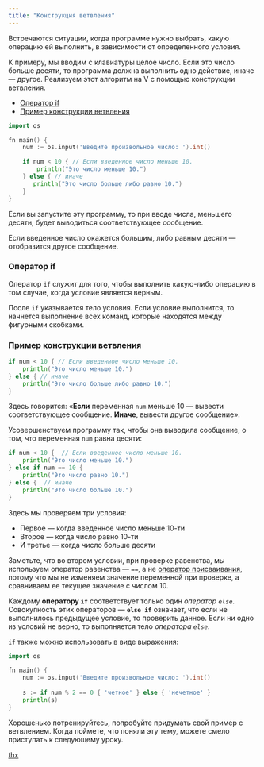 ```yaml
---
title: "Конструкция ветвления"
---
```


Встречаются ситуации, когда программе нужно выбрать, какую операцию ей выполнить, в зависимости от определенного условия.

К примеру, мы вводим с клавиатуры целое число. Если это число больше десяти, то программа должна выполнить одно действие, иначе — другое. Реализуем этот алгоритм на V с помощью конструкции ветвления.

- [Оператор if](#оператор-if)
- [Пример конструкции ветвления](#пример-конструкции-ветвления)

```go
import os

fn main() {
	num := os.input('Введите произвольное число: ').int()

    if num < 10 { // Если введенное число меньше 10.
        println("Это число меньше 10.")
    } else { // иначе
       println("Это число больше либо равно 10.")
    }
}
```

Если вы запустите эту программу, то при вводе числа, меньшего десяти, будет выводиться соответствующее сообщение.

Если введенное число окажется большим, либо равным десяти — отобразится другое сообщение.

### Оператор if
Оператор `if` служит для того, чтобы выполнить какую-либо операцию в том случае, когда условие является верным. 

После `if` указывается тело условия. Если условие выполнится, то начнется выполнение всех команд, которые находятся между фигурными скобками.

### Пример конструкции ветвления
```go
if num < 10 { // Если введенное число меньше 10.
	println("Это число меньше 10.")
} else { // иначе
	println("Это число больше либо равно 10.")
}
```

Здесь говорится: «**Если** переменная `num` меньше 10 — вывести соответствующее сообщение. **Иначе**, вывести другое сообщение».

Усовершенствуем программу так, чтобы она выводила сообщение, о том, что переменная `num` равна десяти:

```go
if num < 10 {  // Если введенное число меньше 10.
    println("Это число меньше 10.")
} else if num == 10 {
    println("Это число равно 10.")
} else {  // иначе
    println("Это число больше 10.")
}
```

Здесь мы проверяем три условия:

- Первое — когда введенное число меньше 10-ти
- Второе — когда число равно 10-ти
- И третье — когда число больше десяти

Заметьте, что во втором условии, при проверке равенства, мы используем оператор равенства — `==`, а не [оператор присваивания](https://github.com/vlang/v/blob/master/doc/docs.md#initialization-vs-assignment), потому что мы не изменяем значение переменной при проверке, а сравниваем ее текущее значение с числом 10.

Каждому **оператору `if`** соответствует только один *оператор `else`*. Совокупность этих операторов — **`else if`** означает, что если не выполнилось предыдущее условие, то проверить данное. Если ни одно из условий не верно, то выполняется тело *оператора `else`*.

`if` также можно использовать в виде выражения:

```go
import os

fn main() {
	num := os.input('Введите произвольное число: ').int()
	
	s := if num % 2 == 0 { 'четное' } else { 'нечетное' }
	println(s)
}
```

Хорошенько потренируйтесь, попробуйте придумать свой пример с ветвлением. Когда поймете, что поняли эту тему, можете смело приступать к следующему уроку.

[thx](https://code-live.ru/post/cpp-if-else/)